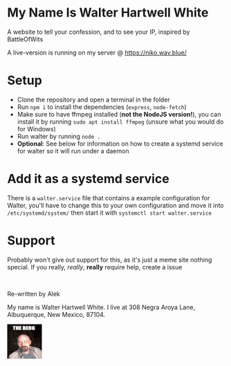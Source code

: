 # My Name Is Walter Hartwell White

A website to tell your confession, and to see your IP, inspired by BattleOfWits

A live-version is running on my server @ https://niko.wav.blue/


# Setup

- Clone the repository and open a terminal in the folder
- Run `npm i` to install the dependencies (`express`, `node-fetch`)
- Make sure to have ffmpeg installed (**not the NodeJS version!**), you can install it by running `sudo apt install ffmpeg` (unsure what you would do for Windows)
- Run walter by running `node .`
- **Optional**: See below for information on how to create a systemd service for walter so it will run under a daemon


# Add it as a systemd service

There is a `walter.service` file that contains a example configuration for Walter, you'll have to change this to your own configuration and move it into `/etc/systemd/system/` then start it with `systemctl start walter.service`


# Support

Probably won't give out support for this, as it's just a meme site nothing special. If you really, *really*, **really** require help, create a issue


<br>


Re-written by Alek

My name is Walter Hartwell White. I live at 308 Negra Aroya Lane, Albuquerque, New Mexico, 87104.

![](./assets//theberg.gif)
